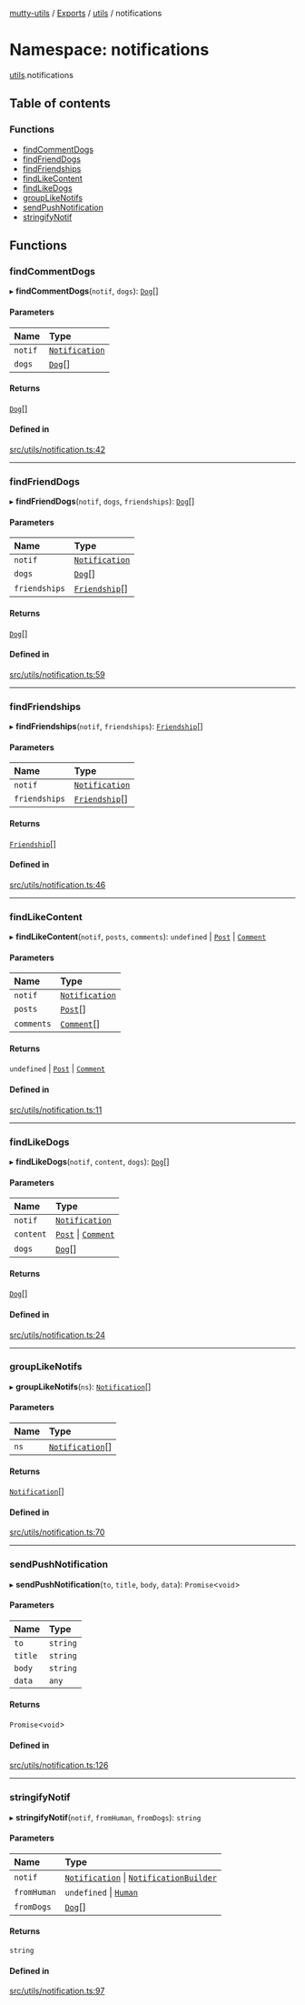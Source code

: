[mutty-utils](../README.md) / [Exports](../modules.md) / [utils](utils.md) / notifications

# Namespace: notifications

[utils](utils.md).notifications

## Table of contents

### Functions

- [findCommentDogs](utils.notifications.md#findcommentdogs)
- [findFriendDogs](utils.notifications.md#findfrienddogs)
- [findFriendships](utils.notifications.md#findfriendships)
- [findLikeContent](utils.notifications.md#findlikecontent)
- [findLikeDogs](utils.notifications.md#findlikedogs)
- [groupLikeNotifs](utils.notifications.md#grouplikenotifs)
- [sendPushNotification](utils.notifications.md#sendpushnotification)
- [stringifyNotif](utils.notifications.md#stringifynotif)

## Functions

### findCommentDogs

▸ **findCommentDogs**(`notif`, `dogs`): [`Dog`](../interfaces/Dog.md)[]

#### Parameters

| Name | Type |
| :------ | :------ |
| `notif` | [`Notification`](../interfaces/Notification.md) |
| `dogs` | [`Dog`](../interfaces/Dog.md)[] |

#### Returns

[`Dog`](../interfaces/Dog.md)[]

#### Defined in

[src/utils/notification.ts:42](https://github.com/jonlaing/mutty-utils/blob/c9372b5/src/utils/notification.ts#L42)

___

### findFriendDogs

▸ **findFriendDogs**(`notif`, `dogs`, `friendships`): [`Dog`](../interfaces/Dog.md)[]

#### Parameters

| Name | Type |
| :------ | :------ |
| `notif` | [`Notification`](../interfaces/Notification.md) |
| `dogs` | [`Dog`](../interfaces/Dog.md)[] |
| `friendships` | [`Friendship`](../interfaces/Friendship.md)[] |

#### Returns

[`Dog`](../interfaces/Dog.md)[]

#### Defined in

[src/utils/notification.ts:59](https://github.com/jonlaing/mutty-utils/blob/c9372b5/src/utils/notification.ts#L59)

___

### findFriendships

▸ **findFriendships**(`notif`, `friendships`): [`Friendship`](../interfaces/Friendship.md)[]

#### Parameters

| Name | Type |
| :------ | :------ |
| `notif` | [`Notification`](../interfaces/Notification.md) |
| `friendships` | [`Friendship`](../interfaces/Friendship.md)[] |

#### Returns

[`Friendship`](../interfaces/Friendship.md)[]

#### Defined in

[src/utils/notification.ts:46](https://github.com/jonlaing/mutty-utils/blob/c9372b5/src/utils/notification.ts#L46)

___

### findLikeContent

▸ **findLikeContent**(`notif`, `posts`, `comments`): `undefined` \| [`Post`](../interfaces/Post.md) \| [`Comment`](../interfaces/Comment.md)

#### Parameters

| Name | Type |
| :------ | :------ |
| `notif` | [`Notification`](../interfaces/Notification.md) |
| `posts` | [`Post`](../interfaces/Post.md)[] |
| `comments` | [`Comment`](../interfaces/Comment.md)[] |

#### Returns

`undefined` \| [`Post`](../interfaces/Post.md) \| [`Comment`](../interfaces/Comment.md)

#### Defined in

[src/utils/notification.ts:11](https://github.com/jonlaing/mutty-utils/blob/c9372b5/src/utils/notification.ts#L11)

___

### findLikeDogs

▸ **findLikeDogs**(`notif`, `content`, `dogs`): [`Dog`](../interfaces/Dog.md)[]

#### Parameters

| Name | Type |
| :------ | :------ |
| `notif` | [`Notification`](../interfaces/Notification.md) |
| `content` | [`Post`](../interfaces/Post.md) \| [`Comment`](../interfaces/Comment.md) |
| `dogs` | [`Dog`](../interfaces/Dog.md)[] |

#### Returns

[`Dog`](../interfaces/Dog.md)[]

#### Defined in

[src/utils/notification.ts:24](https://github.com/jonlaing/mutty-utils/blob/c9372b5/src/utils/notification.ts#L24)

___

### groupLikeNotifs

▸ **groupLikeNotifs**(`ns`): [`Notification`](../interfaces/Notification.md)[]

#### Parameters

| Name | Type |
| :------ | :------ |
| `ns` | [`Notification`](../interfaces/Notification.md)[] |

#### Returns

[`Notification`](../interfaces/Notification.md)[]

#### Defined in

[src/utils/notification.ts:70](https://github.com/jonlaing/mutty-utils/blob/c9372b5/src/utils/notification.ts#L70)

___

### sendPushNotification

▸ **sendPushNotification**(`to`, `title`, `body`, `data`): `Promise`<`void`\>

#### Parameters

| Name | Type |
| :------ | :------ |
| `to` | `string` |
| `title` | `string` |
| `body` | `string` |
| `data` | `any` |

#### Returns

`Promise`<`void`\>

#### Defined in

[src/utils/notification.ts:126](https://github.com/jonlaing/mutty-utils/blob/c9372b5/src/utils/notification.ts#L126)

___

### stringifyNotif

▸ **stringifyNotif**(`notif`, `fromHuman`, `fromDogs`): `string`

#### Parameters

| Name | Type |
| :------ | :------ |
| `notif` | [`Notification`](../interfaces/Notification.md) \| [`NotificationBuilder`](../modules.md#notificationbuilder) |
| `fromHuman` | `undefined` \| [`Human`](../interfaces/Human.md) |
| `fromDogs` | [`Dog`](../interfaces/Dog.md)[] |

#### Returns

`string`

#### Defined in

[src/utils/notification.ts:97](https://github.com/jonlaing/mutty-utils/blob/c9372b5/src/utils/notification.ts#L97)
